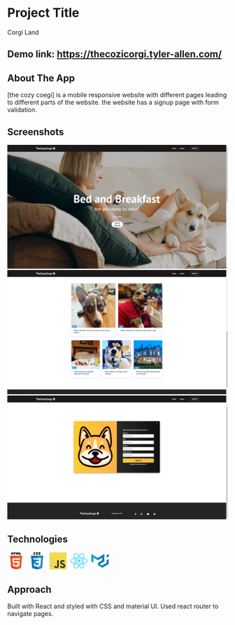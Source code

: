 # Project Title

Corgi Land

## Demo link: https://thecozicorgi.tyler-allen.com/

<!-- Access my site at [google.com](https://google.com) -->

## About The App

[the cozy coegi] is a mobile responsive website with different pages leading to different parts of the website. the website has a signup page with form validation.
## Screenshots

![](screenshots/home.png)
![](screenshots/home2.png)
![](screenshots/signup.png)


## Technologies

  <img src="https://github.com/devicons/devicon/blob/master/icons/html5/html5-original-wordmark.svg" title="html5" alt="html5" width="40" height="40"/>&nbsp;
  <img src="https://github.com/devicons/devicon/blob/master/icons/css3/css3-original-wordmark.svg" title="css3" alt="css3" width="40" height="40"/>&nbsp;
  <img src="https://github.com/devicons/devicon/blob/master/icons/javascript/javascript-original.svg" title="javascript" alt="javascript" width="40" height="40"/>&nbsp;
  <img src="https://github.com/devicons/devicon/blob/master/icons/react/react-original.svg" title="React" alt="React" width="40" height="40"/>&nbsp;
  <img src="https://github.com/devicons/devicon/blob/master/icons/materialui/materialui-original.svg" title="materialui" alt="materialui" width="40" height="40"/>&nbsp;


## Approach

Built with React and styled with CSS and material UI. Used react router to navigate pages.



